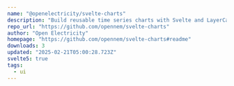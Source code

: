 ```yaml
---
name: "@openelectricity/svelte-charts"
description: "Build reusable time series charts with Svelte and LayerCake."
repo_url: "https://github.com/opennem/svelte-charts"
author: "Open Electricity"
homepage: "https://github.com/opennem/svelte-charts#readme"
downloads: 3
updated: "2025-02-21T05:00:28.723Z"
svelte5: true
tags: 
  - ui
---
```

